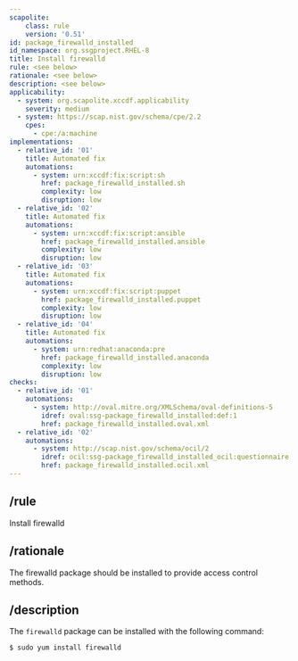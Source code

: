 ```yaml
---
scapolite:
    class: rule
    version: '0.51'
id: package_firewalld_installed
id_namespace: org.ssgproject.RHEL-8
title: Install firewalld
rule: <see below>
rationale: <see below>
description: <see below>
applicability:
  - system: org.scapolite.xccdf.applicability
    severity: medium
  - system: https://scap.nist.gov/schema/cpe/2.2
    cpes:
      - cpe:/a:machine
implementations:
  - relative_id: '01'
    title: Automated fix
    automations:
      - system: urn:xccdf:fix:script:sh
        href: package_firewalld_installed.sh
        complexity: low
        disruption: low
  - relative_id: '02'
    title: Automated fix
    automations:
      - system: urn:xccdf:fix:script:ansible
        href: package_firewalld_installed.ansible
        complexity: low
        disruption: low
  - relative_id: '03'
    title: Automated fix
    automations:
      - system: urn:xccdf:fix:script:puppet
        href: package_firewalld_installed.puppet
        complexity: low
        disruption: low
  - relative_id: '04'
    title: Automated fix
    automations:
      - system: urn:redhat:anaconda:pre
        href: package_firewalld_installed.anaconda
        complexity: low
        disruption: low
checks:
  - relative_id: '01'
    automations:
      - system: http://oval.mitre.org/XMLSchema/oval-definitions-5
        idref: oval:ssg-package_firewalld_installed:def:1
        href: package_firewalld_installed.oval.xml
  - relative_id: '02'
    automations:
      - system: http://scap.nist.gov/schema/ocil/2
        idref: ocil:ssg-package_firewalld_installed_ocil:questionnaire:1
        href: package_firewalld_installed.ocil.xml
---
```



## /rule

Install firewalld

## /rationale

The
firewalld package should be installed to provide access control methods.

## /description

The
`firewalld` package can be installed with the following command:

``` 
$ sudo yum install firewalld
```
